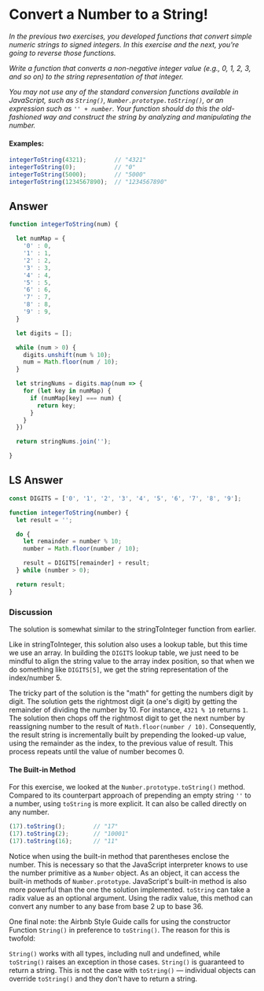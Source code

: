 # Convert a Number to a String!
*In the previous two exercises, you developed functions that convert simple numeric strings to signed integers. In this exercise and the next, you're going to reverse those functions.*

*Write a function that converts a non-negative integer value (e.g., 0, 1, 2, 3, and so on) to the string representation of that integer.*

*You may not use any of the standard conversion functions available in JavaScript, such as `String()`, `Number.prototype.toString()`, or an expression such as `'' + number`. Your function should do this the old-fashioned way and construct the string by analyzing and manipulating the number.*

#### Examples:

```js
integerToString(4321);        // "4321"
integerToString(0);           // "0"
integerToString(5000);        // "5000"
integerToString(1234567890);  // "1234567890"
```

## Answer

```js
function integerToString(num) {

  let numMap = {
    '0' : 0,
    '1' : 1,
    '2' : 2,
    '3' : 3,
    '4' : 4,
    '5' : 5,
    '6' : 6,
    '7' : 7,
    '8' : 8,
    '9' : 9,
  }

  let digits = [];

  while (num > 0) {
    digits.unshift(num % 10);
    num = Math.floor(num / 10);
  }

  let stringNums = digits.map(num => {
    for (let key in numMap) {
      if (numMap[key] === num) {
        return key;
      }
    }
  })

  return stringNums.join('');

}
```

## LS Answer

```js
const DIGITS = ['0', '1', '2', '3', '4', '5', '6', '7', '8', '9'];

function integerToString(number) {
  let result = '';

  do {
    let remainder = number % 10;
    number = Math.floor(number / 10);

    result = DIGITS[remainder] + result;
  } while (number > 0);

  return result;
}
```

### Discussion
The solution is somewhat similar to the stringToInteger function from earlier.

Like in stringToInteger, this solution also uses a lookup table, but this time we use an array. In building the `DIGITS` lookup table, we just need to be mindful to align the string value to the array index position, so that when we do something like `DIGITS[5]`, we get the string representation of the index/number 5.

The tricky part of the solution is the "math" for getting the numbers digit by digit. The solution gets the rightmost digit (a one's digit) by getting the remainder of dividing the number by 10. For instance, `4321 % 10` returns `1`. The solution then chops off the rightmost digit to get the next number by reassigning number to the result of `Math.floor(number / 10)`. Consequently, the result string is incrementally built by prepending the looked-up value, using the remainder as the index, to the previous value of result. This process repeats until the value of number becomes 0.

#### The Built-in Method
For this exercise, we looked at the `Number.prototype.toString()` method. Compared to its counterpart approach of prepending an empty string `''` to a number, using `toString` is more explicit. It can also be called directly on any number.

```js
(17).toString();        // "17"
(17).toString(2);       // "10001"
(17).toString(16);      // "11"
```

Notice when using the built-in method that parentheses enclose the number. This is necessary so that the JavaScript interpreter knows to use the number primitive as a `Number` object. As an object, it can access the built-in methods of `Number.prototype`. JavaScript's built-in method is also more powerful than the one the solution implemented. `toString` can take a radix value as an optional argument. Using the radix value, this method can convert any number to any base from base 2 up to base 36.

One final note: the Airbnb Style Guide calls for using the constructor Function `String()` in preference to `toString()`. The reason for this is twofold:

`String()` works with all types, including null and undefined, while `toString()` raises an exception in those cases.
`String()` is guaranteed to return a string. This is not the case with `toString()` — individual objects can override `toString()` and they don't have to return a string.